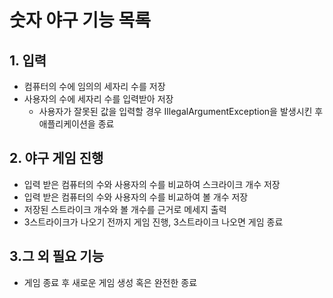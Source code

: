 # 숫자 야구  기능 목록

## 1. 입력
- 컴퓨터의 수에 임의의 세자리 수를 저장
- 사용자의 수에 세자리 수를 입력받아 저장
  - 사용자가 잘못된 값을 입력할 경우 IllegalArgumentException을 발생시킨 후 애플리케이션을 종료


## 2. 야구 게임 진행
- 입력 받은 컴퓨터의 수와 사용자의 수를 비교하여 스크라이크 개수 저장
- 입력 받은 컴퓨터의 수와 사용자의 수를 비교하여 볼 개수 저장
- 저장된 스트라이크 개수와 볼 개수를 근거로 메세지 출력
- 3스트라이크가 나오기 전까지 게임 진행, 3스트라이크 나오면 게임 종료

## 3.그 외 필요 기능
- 게임 종료 후 새로운 게임 생성 혹은 완전한 종료